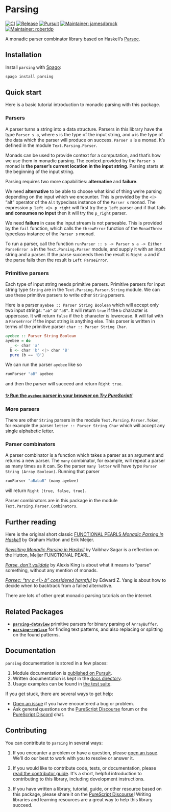 # Parsing

[![CI](https://github.com/purescript-contrib/purescript-parsing/workflows/CI/badge.svg?branch=main)](https://github.com/purescript-contrib/purescript-parsing/actions?query=workflow%3ACI+branch%3Amain)
[![Release](https://img.shields.io/github/release/purescript-contrib/purescript-parsing.svg)](https://github.com/purescript-contrib/purescript-parsing/releases)
[![Pursuit](https://pursuit.purescript.org/packages/purescript-parsing/badge)](https://pursuit.purescript.org/packages/purescript-parsing)
[![Maintainer: jamesdbrock](https://img.shields.io/badge/maintainer-jamesdbrock-teal.svg)](https://github.com/jamesdbrock)
[![Maintainer: robertdp](https://img.shields.io/badge/maintainer-robertdp-teal.svg)](https://github.com/robertdp)

A monadic parser combinator library based on Haskell’s
[Parsec](https://hackage.haskell.org/package/parsec).

## Installation

Install `parsing` with [Spago](https://github.com/purescript/spago):

```sh
spago install parsing
```

## Quick start

Here is a basic tutorial introduction to monadic parsing with this package.

### Parsers

A parser turns a string into a data structure. Parsers in this library have the type `Parser s a`, where `s` is the type of the input string, and `a` is the type of the data which the parser will produce on success. `Parser s` is a monad. It’s defined in the module `Text.Parsing.Parser`.

Monads can be used to provide context for a computation, and that’s how we use them in monadic parsing.
The context provided by the `Parser s` monad is __the parser’s current location in the input string__.
Parsing starts at the beginning of the input string.

Parsing requires two more capabilities: __alternative__ and __failure__.

We need __alternative__ to be able to choose what kind of thing we’re parsing depending
on the input which we encounter. This is provided by the  `<|>` “alt”
operator of the `Alt` typeclass instance of the `Parser s` monad.
The expression `p_left <|> p_right` will first try the `p_left` parser and if that fails
__and consumes no input__ then it will try the `p_right` parser.

We need __failure__ in case the input stream is not parseable. This is provided by the `fail`
function, which calls the `throwError` function of the `MonadThrow` typeclass instance of
the `Parser s` monad.

To run a parser, call the function `runParser :: s -> Parser s a -> Either ParseError a` in
the `Text.Parsing.Parser` module, and supply it with an input string and a parser.
If the parse succeeds then the result is `Right a` and if the parse fails then the
result is `Left ParseError`.

### Primitive parsers

Each type of input string needs primitive parsers.
Primitive parsers for input string type `String` are in the `Text.Parsing.Parser.String` module.
We can use these primitive parsers to write other `String` parsers.

Here is a parser `ayebee :: Parser String Boolean` which will accept only two input
strings: `"ab"` or `"aB"`.
It will return `true` if the `b` character is uppercase.
It will return `false` if the `b` character is lowercase.
It will fail with a `ParseError` if the input string is anything else.
This parser is written in terms of the primitive parser `char :: Parser String Char`.

```purescript
ayebee :: Parser String Boolean
ayebee = do
  _ <- char 'a'
  b <- char 'b' <|> char 'B'
  pure (b == 'B')
```

We can run the parser `ayebee` like so

```purescript
runParser "aB" ayebee
```

and then the parser will succeed and return `Right true`.

#### [✨ Run the `ayebee` parser in your browser on *Try PureScript!*](https://try.purescript.org/?github=/purescript-contrib/purescript-parsing/main/docs/examples/QuickStart.purs)

### More parsers

There are other `String` parsers in the module `Text.Parsing.Parser.Token`, for example the parser `letter :: Parser String Char` which will accept any single alphabetic letter.

### Parser combinators

A parser combinator is a function which takes a parser as an argument and returns a new parser. The `many` combinator, for example, will repeat a parser as many times as it can. So the parser `many letter` will have type `Parser String (Array Boolean)`. Running that parser

```purescript
runParser "aBabaB" (many ayebee)
```

will return `Right [true, false, true]`.

Parser combinators are in this package in the module `Text.Parsing.Parser.Combinators`.

## Further reading

Here is the original short classic [FUNCTIONAL PEARLS *Monadic Parsing in Haskell*](https://www.cs.nott.ac.uk/~pszgmh/pearl.pdf) by Graham Hutton and Erik Meijer.

[*Revisiting Monadic Parsing in Haskell*](https://vaibhavsagar.com/blog/2018/02/04/revisiting-monadic-parsing-haskell/) by Vaibhav Sagar is a reflection on the Hutton, Meijer FUNCTIONAL PEARL.

[*Parse, don't validate*](https://lexi-lambda.github.io/blog/2019/11/05/parse-don-t-validate/) by Alexis King is about what it means to “parse” something, without any mention of monads.

[*Parsec: “try a <|> b” considered harmful*](http://blog.ezyang.com/2014/05/parsec-try-a-or-b-considered-harmful/) by Edward Z. Yang is about how to decide when to backtrack
from a failed alternative.

There are lots of other great monadic parsing tutorials on the internet.

## Related Packages

- [__`parsing-dataview`__](https://pursuit.purescript.org/packages/purescript-parsing-dataview) primitive parsers for binary parsing of `ArrayBuffer`.
- [__`parsing-replace`__](https://pursuit.purescript.org/packages/purescript-parsing-replace) for finding text patterns, and also replacing or splitting on the found patterns.

## Documentation

`parsing` documentation is stored in a few places:

1. Module documentation is [published on Pursuit](https://pursuit.purescript.org/packages/purescript-parsing).
2. Written documentation is kept in the [docs directory](./docs).
3. Usage examples can be found in [the test suite](./test).

If you get stuck, there are several ways to get help:

- [Open an issue](https://github.com/purescript-contrib/purescript-parsing/issues) if you have encountered a bug or problem.
- Ask general questions on the [PureScript Discourse](https://discourse.purescript.org) forum or the [PureScript Discord](https://purescript.org/chat) chat.

## Contributing

You can contribute to `parsing` in several ways:

1. If you encounter a problem or have a question, please [open an issue](https://github.com/purescript-contrib/purescript-parsing/issues). We'll do our best to work with you to resolve or answer it.

2. If you would like to contribute code, tests, or documentation, please [read the contributor guide](./CONTRIBUTING.md). It's a short, helpful introduction to contributing to this library, including development instructions.

3. If you have written a library, tutorial, guide, or other resource based on this package, please share it on the [PureScript Discourse](https://discourse.purescript.org)! Writing libraries and learning resources are a great way to help this library succeed.
